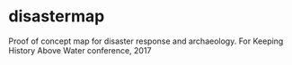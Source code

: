 # disastermap
Proof of concept map for disaster response and archaeology. For Keeping History Above Water conference, 2017
